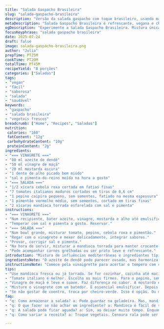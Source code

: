 ```yaml
---
title: "Salada Gaspacho Brasileira"
slug: "salada-gaspacho-brasileira"
description: "Versão da salada gaspacho com toque brasileiro, usando mandioca torrada no lugar do pão e combinando vinagre de maçã e azeite de dendê. Tomates, pepino, pimentão, cebola roxa e tempero com coentro fresco dão frescor à mistura. Modo de preparo reorganizado e tempos ajustados para mais praticidade. Sem lactose, sem ovos, vegana e cheia de sabor e cor."
metaDescription: "Salada Gaspacho Brasileira é refrescante, vegana e cheia de sabor. Tomates frescos, mandioca crocante e vinagrete aromático."
ogDescription: "Experimente a Salada Gaspacho Brasileira. Mistura única de temperos e texturas. Perfeita para os dias quentes."
focusKeyphrase: "salada gaspacho brasileira"
date: 2025-07-24
draft: false
image: salada-gaspacho-brasileira.png
author: "Julia"
prepTime: PT25M
cookTime: PT20M
totalTime: PT45M
recipeYield: "8 porções"
categories: ["Saladas"]
tags:
- "vegan"
- "fácil"
- "saborosa"
- "salada"
- "saudável"
keywords:
- "gaspacho"
- "salada brasileira"
- "vegetais frescos"
breadcrumb: ["Home", "Recipes", "Saladas"]
nutrition: 
 calories: "160"
 fatContent: "12g"
 carbohydrateContent: "10g"
 proteinContent: "2g"
ingredients:
- "=== VINAGRETE ==="
- "80 ml azeite de dendê"
- "50 ml vinagre de maçã"
- "20 ml mostarda escura"
- "1 dente de alho picado bem miúdo"
- "sal e pimenta-do-reino moída na hora a gosto"
- "=== SALADA ==="
- "1/2 xícara cebola roxa cortada em fatias finas"
- "7 tomates italianos maduros cortados em tiras de 0,6 cm"
- "1 pepino caipira pequeno, sem sementes, fatiado na mesma espessura"
- "1 pimentão vermelho médio, sem sementes, cortado em tiras finas"
- "2 xícaras mandioca torrada esfarelada com sal e pimenta"
instructions:
- "=== VINAGRETE ==="
- "Num recipiente, bater azeite, vinagre, mostarda e alho até emulsificar."
- "Temperar com sal e pimenta a gosto. Reservar."
- "=== SALADA ==="
- "Num bowl grande, misturar tomate, pepino, cebola roxa e pimentão."
- "Regar com o vinagrete e mexer delicadamente, integrar sabores."
- "Provar, corrigir sal e pimenta."
- "Na hora de servir, misturar a mandioca torrada para manter crocante."
- "Pode acompanhar carnes grelhadas ou ser prato leve e refrescante."
introduction: "Mistura de influências mediterrâneas e ingredientes típicos do Brasil. Trocou a velha baguete pela mandioca, raiz sagrada daqui. Azeite de oliva saiu, entrou o forte e aromático azeite de dendê, típico de nossa costa. Vinagre de maçã no lugar do vinagre de vinho pra dar leveza e notas frescas. No meio do calor, pepino, tomate, pimentão e cebola roxa promovem explosão de sabores. Vem bem para dias quentes, aquela saladona que descomplica a vida sem perder gosto e cor. Quer crocância? A mandioca vem na hora, não deixa para depois. Pode jogar coentro, mas quem não gosta troca por cheiro-verde ou até manjericão. Fácil, rápido, diferente. É uma tentativa de reformular um clássico europeu para o paladar brasileiro."
ingredientsNote: "O azeite de dendê pode parecer ousado, mas harmoniza com o frescor dos vegetais, trazendo um toque tropical que casa com a mandioca torrada. Se não achar mandioca torrada pronta, é simples: cozinhe a mandioca até ficar macia, deixe esfriar, corte em pedaços pequenos e torrar no forno com sal e pimenta. Vai dar a mesma crocância que o pão de origem, porém com identidade brasileira. Vinagre de maçã é mais suave que o de vinho e destaca os sabores sem competir. A mostarda escura substitui a Dijon e traz um gostinho mais pungente, combinando com o alho picadinho que deve ser bem miudinho para não dominar. Tomate e pepino precisam ser firmes, para não virar sopa. Tirar sementes do pepino é fundamental para evitar excesso de água. O pimentão vermelho dá doçura e cor, enquanto a cebola roxa ressalta nuances sem ser agressiva. Tudo preparado em tamanhos semelhantes para textura uniforme e visual atrativo."
instructionsNote: "Comece pela vinaigrette para acertar o tempero com calma. Misture tudo com um batedor para emulsificar a gordura e o vinagre. Não esqueça do sal e pimenta para equilibrar. Depois, junte os vegetais já cortados, mexendo suavemente para não amassar. Ajuste o tempero só após unir tudo. Coentro é opcional e pode ser adicionado como finalização, para manter aroma fresco. A mandioca torrada fica crocante se misturada no último instante, senão amolece com o molho. Ideal servir imediatamente ou deixar gelar por uns 15 minutos para os sabores incorporarem. Essa salada combina bem com grelhados, mas também segura almoço leve de verão. Prato sem dificuldades, textura e cor equilibrada, atenção para não deixar o alho bruto demais no molho."
tips:
- "Use mandioca fresca ou já torrada. Se for cozinhar, cozinha até macia. Depois esfria. Tem que esfarelar com sal e pimenta. Crocância é fundamental aqui. Manteve o frescor."
- "Tomate italiano é melhor. Escolha os mais firmes. Para o pepino, sem sementes. Fatiar tudo em tamanhos parecidos. Visual importante, mistura linda. Cuidado com excesso de água."
- "Vinagre de maçã é leve e suave. Faz diferença no sabor. A mostarda escura traz um toque especial, um pouco picante. Alho bem picadinho, bem mesmo, tem que ser miúdo. Não deixe dominar o molho."
- "Misture o vinagrete com um batedor. É essencial emulsificar. Depois adicione os vegetais com cuidado, para não amassar. Prove antes de servir. Ajustar sal e pimenta."
- "Se não gostar de coentro, troca por cheiro-verde. Isso é opção. Ou manjericão. A mistura de sabor é ampla. Mandioca na hora de servir, para não murchar. Fica crocante assim."
faq:
- "q: Como armazenar a salada? a: Pode guardar na geladeira. Mas, mandioca não dura. Melhora na hora de fazer. Serve fresquinha. Melhor não guardar muito."
- "q: O que fazer se não achar um ingrediente? a: Mandioca é fácil de substituir. Pode usar outro tipo de crocante. Torrar batata-doce é opção. Para o vinagre, teste o de vinho."
- "q: A salada pode ficar aguada? a: Sim, ao deixar muito tempo. Enquanto repousa, tomate solta água. Por isso, misturar tudo na hora é importante. Evitar fazer de véspera."
- "q: Como variar a receita? a: Troque vegetais. Cenoura rala pode ser boa. Junte abacate pra cremosidade. Experimente outros temperos também. Sempre dá pra inventar."

---
```

